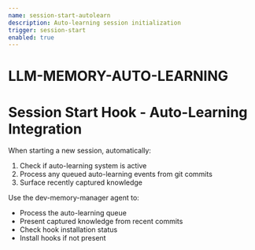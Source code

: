 ```yaml
---
name: session-start-autolearn
description: Auto-learning session initialization
trigger: session-start
enabled: true
---
```


# LLM-MEMORY-AUTO-LEARNING
# Session Start Hook - Auto-Learning Integration

When starting a new session, automatically:

1. Check if auto-learning system is active
2. Process any queued auto-learning events from git commits
3. Surface recently captured knowledge

Use the dev-memory-manager agent to:
- Process the auto-learning queue
- Present captured knowledge from recent commits
- Check hook installation status
- Install hooks if not present

